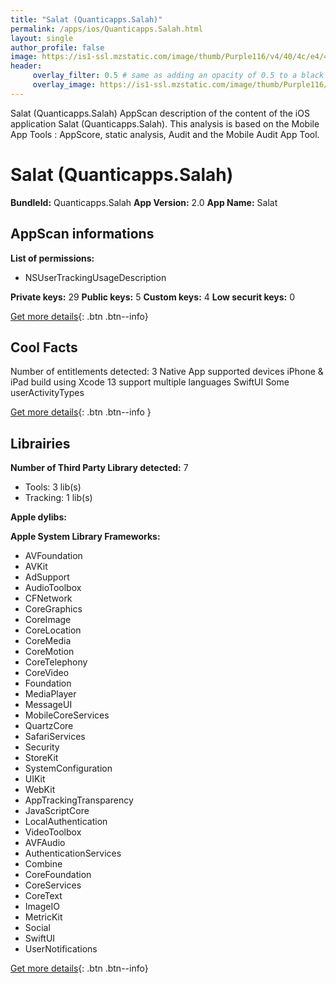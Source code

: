 ```yaml
---
title: "Salat (Quanticapps.Salah)"
permalink: /apps/ios/Quanticapps.Salah.html
layout: single
author_profile: false
image: https://is1-ssl.mzstatic.com/image/thumb/Purple116/v4/40/4c/e4/404ce45e-e4c7-d135-d658-26cd3d37f409/AppIcon-0-1x_U007emarketing-0-7-0-85-220.png/512x512bb.jpg
header: 
     overlay_filter: 0.5 # same as adding an opacity of 0.5 to a black background
     overlay_image: https://is1-ssl.mzstatic.com/image/thumb/Purple116/v4/40/4c/e4/404ce45e-e4c7-d135-d658-26cd3d37f409/AppIcon-0-1x_U007emarketing-0-7-0-85-220.png/512x512bb.jpg
---
```

Salat (Quanticapps.Salah) AppScan description of the content of the iOS application Salat (Quanticapps.Salah). This analysis is based on the Mobile App Tools : AppScore, static analysis, Audit and the Mobile Audit App Tool.

# Salat (Quanticapps.Salah)

**BundleId:** Quanticapps.Salah
**App Version:** 2.0
**App Name:** Salat


## AppScan informations 

**List of permissions:** 
- NSUserTrackingUsageDescription
  
  
**Private keys:** 29
**Public keys:** 5
**Custom keys:** 4
**Low securit keys:** 0
  
[Get more details](/pricing.html){: .btn .btn--info}

## Cool Facts

Number of entitlements detected: 3
Native App
supported devices iPhone & iPad
build using Xcode 13
support multiple languages
SwiftUI
Some userActivityTypes
  
[Get more details](/pricing.html){: .btn .btn--info }

## Librairies 
**Number of Third Party Library detected:** 7
- Tools: 3 lib(s)
- Tracking: 1 lib(s)


**Apple dylibs:**


**Apple System Library Frameworks:**
- AVFoundation
- AVKit
- AdSupport
- AudioToolbox
- CFNetwork
- CoreGraphics
- CoreImage
- CoreLocation
- CoreMedia
- CoreMotion
- CoreTelephony
- CoreVideo
- Foundation
- MediaPlayer
- MessageUI
- MobileCoreServices
- QuartzCore
- SafariServices
- Security
- StoreKit
- SystemConfiguration
- UIKit
- WebKit
- AppTrackingTransparency
- JavaScriptCore
- LocalAuthentication
- VideoToolbox
- AVFAudio
- AuthenticationServices
- Combine
- CoreFoundation
- CoreServices
- CoreText
- ImageIO
- MetricKit
- Social
- SwiftUI
- UserNotifications


  
[Get more details](/pricing.html){: .btn .btn--info}

